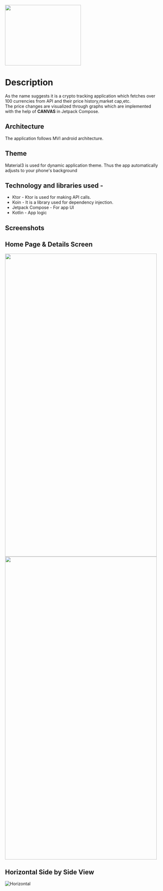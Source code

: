 <img src ="https://github.com/user-attachments/assets/ead85ec9-5061-4f36-b0c2-e9f0c7054a19" width = 250px height= 200px ><br>
# Description
As the name suggests it is a crypto tracking application which fetches over 100 currencies from API and their price history,market cap,etc.
<br>The price changes are visualized through graphs which are implemented with the help of <b>CANVAS</b> in Jetpack Compose.
## Architecture
The application follows MVI android architecture.
## Theme
Material3 is used for dynamic application theme. Thus the app automatically adjusts to your phone's background
## Technology and libraries used -
* Ktor - Ktor is used for making API calls.
* Koin - It is a library used for dependency injection.
* Jetpack Compose - For app UI
* Kotlin - App logic
## Screenshots
## Home Page & Details Screen
<img src ="https://github.com/user-attachments/assets/67f8ea53-7026-4f4f-9d75-f8e2cbfcd49c" width = 500px height= 1000px>
<img src ="https://github.com/user-attachments/assets/b9d5e98a-22db-4fc4-9261-19f280f7ae1f" width = 500px height= 1000px>
<br>

## Horizontal Side by Side View
![Horizontal](https://github.com/user-attachments/assets/683d58dd-3dae-486b-8c00-0696dfe0e48f)


